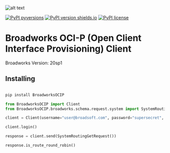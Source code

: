 ![alt text]( https://www.captivateonhold.com/wp-content/uploads/2016/03/BroadWorks.jpg "Broadsoft")

[![PyPI pyversions](https://img.shields.io/pypi/status/BroadworksOCIP.svg)](https://pypi.org/project/BroadworksOCIP/)
[![PyPI version shields.io](https://img.shields.io/pypi/v/BroadworksOCIP.svg)](https://pypi.python.org/pypi/BroadworksOCIP/)
[![PyPI license](https://img.shields.io/pypi/l/BroadworksOCIP.svg)](https://pypi.python.org/pypi/BroadworksOCIP/)
#  Broadworks OCI-P (Open Client Interface Provisioning) Client


Broadworks Version: 20sp1

## Installing

```bash

pip install BroadworksOCIP

```


```python
from BroadworksOCIP import Client
from BroadworksOCIP.broadworks.schema.request.system import SystemRoutingGetRequest

client = Client(username="user@broadsoft.com", password="supersecret", address="https://api.broadsoft.com/webservice/services/ProvisioningService")

client.login() 

response = client.send(SystemRoutingGetRequest())

response.is_route_round_robin()

```


 



